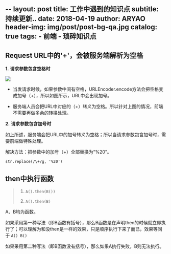 --
layout:     post
title:      工作中遇到的知识点
subtitle:   持续更新..
date:       2018-04-19
author:     ARYAO
header-img: img/post/post-bg-qa.jpg
catalog: true
tags:
    - 前端
    - 琐碎知识点
---


## Request URL中的'+'，会被服务端解析为空格

**1.**  **请求参数包含空格时**

![](https://i.imgur.com/MddfFFO.png)

- 当发请求时候，如果参数中间有空格，URLEncoder.encode方法会把空格变成加号（+），所以如图所示，URL中会出现加号。

- 服务端人员会把URL中对应的（+）转义为空格。所以针对上图的情况，前端不需要再做多余的转换处理。

**2.** **请求参数包含加号时**

如上所述，服务端会把URL中的加号转义为空格；所以当请求参数包含加号时，需要前端做特殊处理。

解决方法：把参数中的加号（+）全部替换为“%20”。

`str.replace(/\+/g, '%20') `

## then中执行函数
> 1. `A().then(B())`
> 
> 2. `A().then(B)`

A、B均为函数。

如果采用第一种写法（即B函数有括号），那么B函数是在声明then的时候就立即执行了；可以理解为和没then是一样的效果，只是顺序执行下来了而已，效果等同于 `A() B()`

如果采用第二种写法（即B函数没有括号），那么如果A执行失败，B则无法执行。
